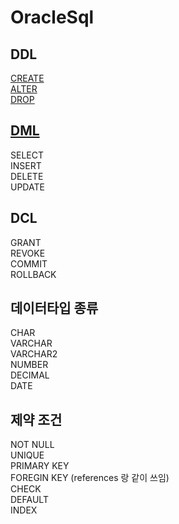 # OracleSql
## DDL
[CREATE](https://github.com/2005Payne/DDL_CREATE)   
[ALTER](https://github.com/2005Payne/DDL_ALTER)   
[DROP](https://github.com/2005Payne/DDL_DROP)   
## [DML](https://github.com/2005Payne/DML)
SELECT   
INSERT   
DELETE   
UPDATE   
## DCL
GRANT   
REVOKE   
COMMIT   
ROLLBACK   
## 데이터타입 종류
CHAR   
VARCHAR   
VARCHAR2   
NUMBER   
DECIMAL   
DATE   
## 제약 조건
NOT NULL   
UNIQUE   
PRIMARY KEY   
FOREGIN KEY (references 랑 같이 쓰임)   
CHECK   
DEFAULT   
INDEX   
